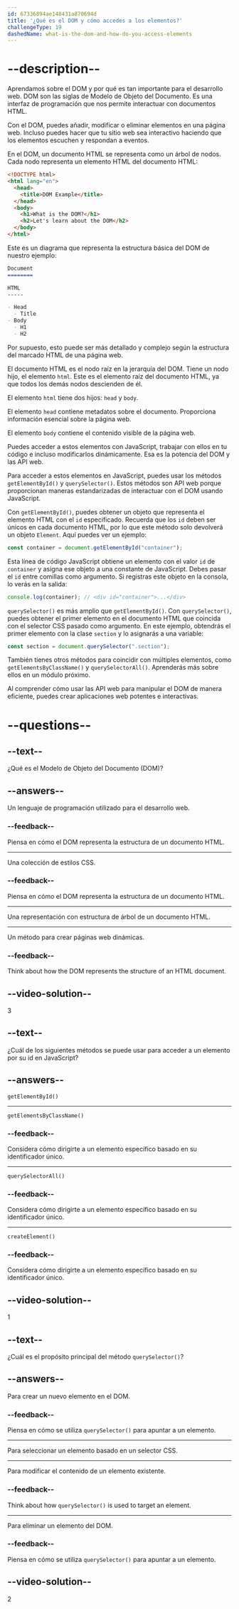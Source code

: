 ```yaml
---
id: 67336894ae148431a870694d
title: '¿Qué es el DOM y cómo accedes a los elementos?'
challengeType: 19
dashedName: what-is-the-dom-and-how-do-you-access-elements
---
```


# --description--

Aprendamos sobre el DOM y por qué es tan importante para el desarrollo web. DOM son las siglas de Modelo de Objeto del Documento. Es una interfaz de programación que nos permite interactuar con documentos HTML.

Con el DOM, puedes añadir, modificar o eliminar elementos en una página web. Incluso puedes hacer que tu sitio web sea interactivo haciendo que los elementos escuchen y respondan a eventos.

En el DOM, un documento HTML se representa como un árbol de nodos. Cada nodo representa un elemento HTML del documento HTML:

```html
<!DOCTYPE html>
<html lang="en">
  <head>
    <title>DOM Example</title>
  </head>
  <body>
    <h1>What is the DOM?</h1>
    <h2>Let's learn about the DOM</h2>
  </body>
</html>
```

Este es un diagrama que representa la estructura básica del DOM de nuestro ejemplo:

```md
Document
========

HTML
-----

- Head
  - Title
- Body
  - H1
  - H2   
```

Por supuesto, esto puede ser más detallado y complejo según la estructura del marcado HTML de una página web.

El documento HTML es el nodo raíz en la jerarquía del DOM. Tiene un nodo hijo, el elemento `html`. Este es el elemento raíz del documento HTML, ya que todos los demás nodos descienden de él.

El elemento `html` tiene dos hijos: `head` y `body`.

El elemento `head` contiene metadatos sobre el documento. Proporciona información esencial sobre la página web.

El elemento `body` contiene el contenido visible de la página web.

Puedes acceder a estos elementos con JavaScript, trabajar con ellos en tu código e incluso modificarlos dinámicamente. Esa es la potencia del DOM y las API web.

Para acceder a estos elementos en JavaScript, puedes usar los métodos `getElementById()` y `querySelector()`. Estos métodos son API web porque proporcionan maneras estandarizadas de interactuar con el DOM usando JavaScript.

Con `getElementById()`, puedes obtener un objeto que representa el elemento HTML con el `id` especificado. Recuerda que los `id` deben ser únicos en cada documento HTML, por lo que este método solo devolverá un objeto `Element`. Aquí puedes ver un ejemplo:

```js
const container = document.getElementById("container");
```

Esta línea de código JavaScript obtiene un elemento con el valor `id` de `container` y asigna ese objeto a una constante de JavaScript. Debes pasar el `id` entre comillas como argumento. Si registras este objeto en la consola, lo verás en la salida:

```js
console.log(container); // <div id="container">...</div>
```

`querySelector()` es más amplio que `getElementById()`. Con `querySelector()`, puedes obtener el primer elemento en el documento HTML que coincida con el selector CSS pasado como argumento. En este ejemplo, obtendrás el primer elemento con la clase `section` y lo asignarás a una variable:

```js
const section = document.querySelector(".section");
```

También tienes otros métodos para coincidir con múltiples elementos, como `getElementsByClassName()` y `querySelectorAll()`. Aprenderás más sobre ellos en un módulo próximo.

Al comprender cómo usar las API web para manipular el DOM de manera eficiente, puedes crear aplicaciones web potentes e interactivas.

# --questions--

## --text--

¿Qué es el Modelo de Objeto del Documento (DOM)?

## --answers--

Un lenguaje de programación utilizado para el desarrollo web.

### --feedback--

Piensa en cómo el DOM representa la estructura de un documento HTML.

---

Una colección de estilos CSS.

### --feedback--

Piensa en cómo el DOM representa la estructura de un documento HTML.

---

Una representación con estructura de árbol de un documento HTML.

---

Un método para crear páginas web dinámicas.

### --feedback--

Think about how the DOM represents the structure of an HTML document.

## --video-solution--

3

## --text--

¿Cuál de los siguientes métodos se puede usar para acceder a un elemento por su id en JavaScript?

## --answers--

`getElementById()`

---

`getElementsByClassName()`

### --feedback--

Considera cómo dirigirte a un elemento específico basado en su identificador único.

---

`querySelectorAll()`

### --feedback--

Considera cómo dirigirte a un elemento específico basado en su identificador único.

---

`createElement()`

### --feedback--

Considera cómo dirigirte a un elemento específico basado en su identificador único.

## --video-solution--

1

## --text--

¿Cuál es el propósito principal del método `querySelector()`?

## --answers--

Para crear un nuevo elemento en el DOM.

### --feedback--

Piensa en cómo se utiliza `querySelector()` para apuntar a un elemento.

---

Para seleccionar un elemento basado en un selector CSS.

---

Para modificar el contenido de un elemento existente.

### --feedback--

Think about how `querySelector()` is used to target an element.

---

Para eliminar un elemento del DOM.

### --feedback--

Piensa en cómo se utiliza `querySelector()` para apuntar a un elemento.

## --video-solution--

2
